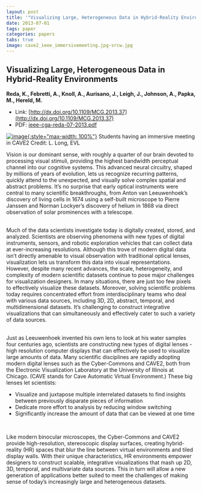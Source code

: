```yaml
---
layout: post
title: '"Visualizing Large, Heterogeneous Data in Hybrid-Reality Environments"'
date: 2013-07-01
tags: paper
categories: papers
tabs: true
image: cave2_ieee_immersivemeeting.jpg-srcw.jpg
---
```


## Visualizing Large, Heterogeneous Data in Hybrid-Reality Environments
**Reda, K., Febretti, A., Knoll, A., Aurisano, J., Leigh, J., Johnson, A., Papka, M., Hereld, M.**
- Link: [http://dx.doi.org/10.1109/MCG.2013.37](http://dx.doi.org/10.1109/MCG.2013.37)
- PDF: [ieee-cga-reda-07-2013.pdf](/documents/ieee-cga-reda-07-2013.pdf)


[![image](https://www.evl.uic.edu/output/originals/cave2_ieee_immersivemeeting.jpg-srcw.jpg){:style="max-width: 100%"}](https://www.evl.uic.edu/output/originals/cave2_ieee_immersivemeeting.jpg-srcw.jpg)
Students having an immersive meeting in CAVE2
Credit: L. Long, EVL

Vision is our dominant sense, with roughly a quarter of our brain devoted to processing visual stimuli, providing the highest bandwidth perceptual channel into our cognitive systems. This advanced neural circuitry, shaped by millions of years of evolution, lets us recognize recurring patterns, quickly attend to the unexpected, and visually solve complex spatial and abstract problems. It&rsquo;s no surprise that early optical instruments were central to many scientific breakthroughs, from Anton van Leeuwenhoek&rsquo;s discovery of living cells in 1674 using a self-built microscope to Pierre Janssen and Norman Lockyer&rsquo;s discovery of helium in 1868 via direct observation of solar prominences with a telescope.<br><br>

Much of the data scientists investigate today is digitally created, stored, and analyzed. Scientists are observing phenomena with new types of digital instruments, sensors, and robotic exploration vehicles that can collect data at ever-increasing resolutions. Although this trove of modern digital data isn&rsquo;t directly amenable to visual observation with traditional optical lenses, visualization lets us transform this data into visual representations. However, despite many recent advances, the scale, heterogeneity, and complexity of modern scientific datasets continue to pose major challenges for visualization designers. In many situations, there are just too few pixels to effectively visualize these datasets. Moreover, solving scientific problems today requires concentrated effort from interdisciplinary teams who deal with various data sources, including 3D, 2D, abstract, temporal, and multidimensional datasets. It&rsquo;s challenging to construct integrative visualizations that can simultaneously and effectively cater to such a variety of data sources.<br><br>

Just as Leeuwenhoek invented his own lens to look at his water samples four centuries ago, scientists are constructing new types of digital lenses - high resolution computer displays that can effectively be used to visualize large amounts of data. Many scientific disciplines are rapidly adopting modern digital lenses such as the Cyber-Commons and CAVE2, both from the Electronic Visualization Laboratory at the University of Illinois at Chicago. (CAVE stands for Cave Automatic Virtual Environment.) These big lenses let scientists:<br>
<ul>
<li>Visualize and juxtapose multiple interrelated datasets to find insights between previously disparate pieces of information</li>
<li>Dedicate more effort to analysis by reducing window switching</li>
<li>Significantly increase the amount of data that can be viewed at one time</li>
</ul><br>

Like modern binocular microscopes, the Cyber-Commons and CAVE2 provide high-resolution, stereoscopic display surfaces, creating hybrid-reality (HR) spaces that blur the line between virtual environments and tiled display walls. With their unique characteristics, HR environments empower designers to construct scalable, integrative visualizations that mash up 2D, 3D, temporal, and multivariate data sources. This in turn will allow a new generation of applications better suited to meet the challenges of making sense of today&rsquo;s increasingly large and heterogeneous datasets.